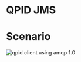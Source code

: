 # QPID JMS

# Scenario
![qpid client using amqp 1.0](https://github.wdf.sap.corp/raw/I840973/java-mom-client/master/mom-activemq-qpid/qpid-client.png)
